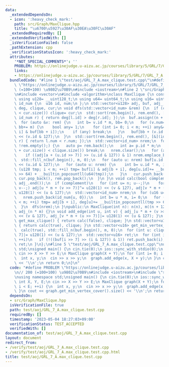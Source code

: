 ```yaml
---
data:
  _extendedDependsOn:
  - icon: ':heavy_check_mark:'
    path: src/Graph/MaxClique.hpp
    title: "\u6700\u5927\u30AF\u30EA\u30FC\u30AF"
  _extendedRequiredBy: []
  _extendedVerifiedWith: []
  _isVerificationFailed: false
  _pathExtension: cpp
  _verificationStatusIcon: ':heavy_check_mark:'
  attributes:
    '*NOT_SPECIAL_COMMENTS*': ''
    PROBLEM: https://onlinejudge.u-aizu.ac.jp/courses/library/5/GRL/7/GRL_7_A
    links:
    - https://onlinejudge.u-aizu.ac.jp/courses/library/5/GRL/7/GRL_7_A
  bundledCode: "#line 1 \"test/aoj/GRL_7_A.max_clique.test.cpp\"\n#define PROBLEM\
    \ \"https://onlinejudge.u-aizu.ac.jp/courses/library/5/GRL/7/GRL_7_A\"\n// 200\
    \ (=100+100) \u9802\u70B9\n#include <iostream>\n#line 2 \"src/Graph/MaxClique.hpp\"\
    \n#include <vector>\n#include <algorithm>\nclass MaxClique {\n const int n, m;\n\
    \ using u128= __uint128_t;\n using u64= uint64_t;\n using u16= uint16_t;\n struct\
    \ id_num {\n  u16 id, num;\n };\n std::vector<u128> adj, buf, adj_;\n std::vector<u16>\
    \ deg, clique, cur;\n void dfs(std::vector<id_num> &rem) {\n  if (clique.size()\
    \ < cur.size()) clique= cur;\n  std::sort(rem.begin(), rem.end(), [&](id_num l,\
    \ id_num r) { return deg[l.id] > deg[r.id]; });\n  buf.assign((n + 1) * m, 0);\n\
    \  for (auto &v: rem) {\n   int b= v.id * m, bb= 0;\n   for (v.num= 0;; ++v.num,\
    \ bb+= m) {\n    bool any= 1;\n    for (int i= 0; i < m; ++i) any&= !(adj[b +\
    \ i] & buf[bb + i]);\n    if (any) break;\n   }\n   buf[bb + (v.id >> 7)]|= u128(1)\
    \ << (v.id & 127);\n  }\n  std::sort(rem.begin(), rem.end(), [&](id_num l, id_num\
    \ r) { return l.num < r.num; });\n  std::vector<id_num> nrem;\n  for (nrem.reserve(rem.size());\
    \ !rem.empty();) {\n   auto p= rem.back();\n   int a= p.id * m;\n   if (p.num\
    \ + cur.size() < clique.size()) break;\n   nrem.clear();\n   for (auto u: rem)\n\
    \    if ((adj[a + (u.id >> 7)] >> (u.id & 127)) & 1) nrem.emplace_back(u);\n \
    \  std::fill_n(buf.begin(), m, 0);\n   for (auto u: nrem) buf[u.id >> 7]|= u128(1)\
    \ << (u.id & 127);\n   for (auto u: nrem) {\n    int b= u.id * m, i= 0;\n    for\
    \ (u128 tmp; i < m; ++i) tmp= buf[i] & adj[b + i], deg[u.id]+= __builtin_popcountll(tmp\
    \ >> 64) + __builtin_popcountll(u64(tmp));\n   }\n   cur.push_back(p.id), dfs(nrem),\
    \ cur.pop_back(), rem.pop_back();\n  }\n }\n void calc(bool complement) {\n  adj.assign(adj_.begin(),\
    \ adj_.end());\n  if (complement)\n   for (int u= n; u--;)\n    for (int v= u;\
    \ v--;) adj[u * m + (v >> 7)]^= u128(1) << (v & 127), adj[v * m + (u >> 7)]^=\
    \ u128(1) << (u & 127);\n  std::vector<id_num> nrem;\n  for (u16 u= n; u--;) {\n\
    \   nrem.push_back(id_num{u, 0});\n   int b= u * m, i= 0;\n   for (u128 tmp; i\
    \ < m; ++i) tmp= adj[b + i], deg[u]+= __builtin_popcountll(tmp >> 64) + __builtin_popcountll(u64(tmp));\n\
    \  }\n  dfs(nrem);\n }\npublic:\n MaxClique(int n): n(n), m((n + 127) >> 7), deg(n),\
    \ adj_(n * m) {}\n void add_edge(int u, int v) { adj_[u * m + (v >> 7)]|= u128(1)\
    \ << (v & 127), adj_[v * m + (u >> 7)]|= u128(1) << (u & 127); }\n std::vector<u16>\
    \ get_max_clique() { return calc(false), clique; }\n std::vector<u16> get_max_independent_set()\
    \ { return calc(true), clique; }\n std::vector<u16> get_min_vertex_cover() {\n\
    \  calc(true), std::fill_n(buf.begin(), m, 0);\n  for (int u: clique) buf[u >>\
    \ 7]|= u128(1) << (u & 127);\n  std::vector<u16> ret;\n  for (int i= 0; i < n;\
    \ ++i)\n   if (!((buf[i >> 7] >> (i & 127)) & 1)) ret.push_back(i);\n  return\
    \ ret;\n }\n};\n#line 5 \"test/aoj/GRL_7_A.max_clique.test.cpp\"\nusing namespace\
    \ std;\nsigned main() {\n cin.tie(0);\n ios::sync_with_stdio(0);\n int X, Y, E;\n\
    \ cin >> X >> Y >> E;\n MaxClique graph(X + Y);\n for (int i= 0; i < E; ++i) {\n\
    \  int x, y;\n  cin >> x >> y;\n  graph.add_edge(x, X + y);\n }\n cout << graph.get_min_vertex_cover().size()\
    \ << '\\n';\n return 0;\n}\n"
  code: "#define PROBLEM \"https://onlinejudge.u-aizu.ac.jp/courses/library/5/GRL/7/GRL_7_A\"\
    \n// 200 (=100+100) \u9802\u70B9\n#include <iostream>\n#include \"src/Graph/MaxClique.hpp\"\
    \nusing namespace std;\nsigned main() {\n cin.tie(0);\n ios::sync_with_stdio(0);\n\
    \ int X, Y, E;\n cin >> X >> Y >> E;\n MaxClique graph(X + Y);\n for (int i= 0;\
    \ i < E; ++i) {\n  int x, y;\n  cin >> x >> y;\n  graph.add_edge(x, X + y);\n\
    \ }\n cout << graph.get_min_vertex_cover().size() << '\\n';\n return 0;\n}"
  dependsOn:
  - src/Graph/MaxClique.hpp
  isVerificationFile: true
  path: test/aoj/GRL_7_A.max_clique.test.cpp
  requiredBy: []
  timestamp: '2023-05-04 18:27:03+09:00'
  verificationStatus: TEST_ACCEPTED
  verifiedWith: []
documentation_of: test/aoj/GRL_7_A.max_clique.test.cpp
layout: document
redirect_from:
- /verify/test/aoj/GRL_7_A.max_clique.test.cpp
- /verify/test/aoj/GRL_7_A.max_clique.test.cpp.html
title: test/aoj/GRL_7_A.max_clique.test.cpp
---
```

